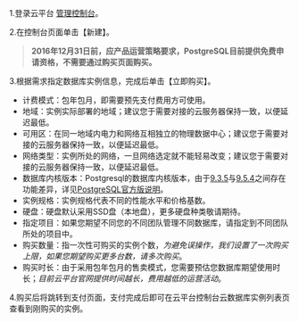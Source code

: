 
1.登录云平台 [管理控制台](http://console.tce.fsphere.cn/pgsql)。

2.在控制台页面单击【新建】。
>**2016年12月31日前，应产品运营策略要求，PostgreSQL目前提供免费申请资格，不需要通过购买页面购买。**

3.根据需求指定数据库实例信息，完成后单击【立即购买】。

- 计费模式：包年包月，即需要预先支付费用方可使用。
- 地域：实例实际部署的地域；建议您于需要对接的云服务器保持一致，以便延迟最低。
- 可用区：在同一地域内电力和网络互相独立的物理数据中心；建议您于需要对接的云服务器保持一致，以便延迟最低。
- 网络类型：实例所处的网络，一旦网络选定就不能轻易改变；建议您于需要对接的云服务器保持一致，以便延迟最低。
- 数据库内核版本：Postgresql的数据库内核版本，由于[9.3.5](https://www.postgresql.org/docs/9.3/static/index.html)与[9.5.4](https://www.postgresql.org/docs/9.5/static/index.html)之间存在功能差异，详见[PostgreSQL官方版说明](https://mariadb.org/)。
- 实例规格：实例规格代表不同的性能水平和价格基数。
- 硬盘：硬盘默认采用SSD盘（本地盘），更多硬盘种类敬请期待。
- 指定项目：如果您期望不同您的不同团队管理不同数据库，请指定到不同团队所处的项目中。
- 购买数量：指一次性可购买的实例个数，*为避免误操作，我们设置了一次购买上限，如果您期望购买更多台数，请多次购买*。
- 购买时长：由于采用包年包月的售卖模式，您需要预估您数据库期望使用时长；*目前云平台官网提供时间越长，费用越低的运营活动*。

4.购买后将跳转到支付页面，支付完成后即可在云平台控制台云数据库实例列表页查看到刚购买的实例。





